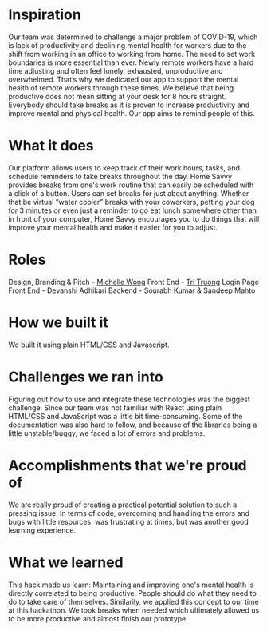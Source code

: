 # Inspiration
Our team was determined to challenge a major problem of COVID-19, which is lack of productivity and declining mental health for workers due to the shift from working in an office to working from home. The need to set work boundaries is more essential than ever. Newly remote workers have a hard time adjusting and often feel lonely, exhausted, unproductive and overwhelmed. That’s why we dedicated our app to support the mental health of remote workers through these times. We believe that being productive does not mean sitting at your desk for 8 hours straight. Everybody should take breaks as it is proven to increase productivity and improve mental and physical health. Our app aims to remind people of this. 

# What it does
Our platform allows users to keep track of their work hours, tasks, and schedule reminders to take breaks throughout the day. Home Savvy provides breaks from one's work routine that can easily be scheduled with a click of a button. Users can set breaks for just about anything. Whether that be virtual “water cooler” breaks with your coworkers, petting your dog for 3 minutes or even just a reminder to go eat lunch somewhere other than in front of your computer, Home Savvy encourages you to do things that will improve your mental health and make it easier for you to adjust. 

# Roles
Design, Branding & Pitch - [Michelle Wong](https://github.com/rippedstrings)
Front End - [Tri Truong](https://github.com/truongductri01)
Login Page Front End - Devanshi Adhikari
Backend - Sourabh Kumar & Sandeep Mahto

# How we built it
We built it using plain HTML/CSS and Javascript.

# Challenges we ran into
Figuring out how to use and integrate these technologies was the biggest challenge. Since our team was not familiar with React using plain HTML/CSS and JavaScript was a little bit time-consuming. Some of the documentation was also hard to follow, and because of the libraries being a little unstable/buggy, we faced a lot of errors and problems.

# Accomplishments that we're proud of
We are really proud of creating a practical potential solution to such a pressing issue. In terms of code, overcoming and handling the errors and bugs with little resources, was frustrating at times, but was another good learning experience.

# What we learned
This hack made us learn:
Maintaining and improving one's mental health is directly correlated to being productive. People should do what they need to do to take care of themselves. Similarily, we applied this concept to our time at this hackathon. We took breaks when needed which ultimately allowed us to be more productive and almost finish our prototype. 

